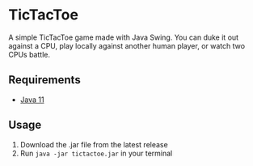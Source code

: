 # TicTacToe
A simple TicTacToe game made with Java Swing. You can duke it out against a CPU, play locally against another human player, or watch two CPUs battle.

## Requirements
- [Java 11](https://jdk.java.net/java-se-ri/11)

## Usage
1. Download the .jar file from the latest release
2. Run `java -jar tictactoe.jar` in your terminal